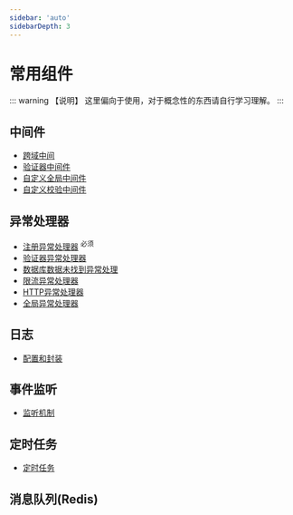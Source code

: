 ```yaml
---
sidebar: 'auto'
sidebarDepth: 3
---
```



# 常用组件

::: warning 【说明】
这里偏向于使用，对于概念性的东西请自行学习理解。
:::


## 中间件

- [跨域中间](/zh/hyperf/middleware/cors.md)
- [验证器中间件](/zh/hyperf/middleware/validator.md)
- [自定义全局中间件](/zh/hyperf/middleware/overload.md)
- [自定义校验中间件](/zh/hyperf/middleware/normal.md)


## 异常处理器

- [注册异常处理器](/zh/hyperf/exception/register.md) <sup>必须</sup>
- [验证器异常处理器](/zh/hyperf/exception/validator.md)
- [数据库数据未找到异常处理](/zh/hyperf/exception/data-not-found.md)
- [限流异常处理器](/zh/hyperf/exception/rate-limit.md)
- [HTTP异常处理器](/zh/hyperf/exception/http.md)
- [全局异常处理器](/zh/hyperf/exception/global.md)

## 日志

- [配置和封装](/zh/hyperf/log/log.md)

## 事件监听

- [监听机制](/zh/hyperf/listen/listen.md)

## 定时任务

- [定时任务](/zh/hyperf/crontab/crontab.md)

## 消息队列(Redis)